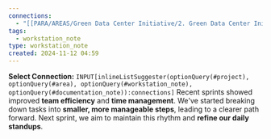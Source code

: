 ```yaml
---
connections:
  - "[[PARA/AREAS/Green Data Center Initiative/2. Green Data Center Initiative.md|2. Green Data Center Initiative]]"
tags:
  - workstation_note
type: workstation_note
created: 2024-11-12 04:59
---
```

**Select Connection:** `INPUT[inlineListSuggester(optionQuery(#project), optionQuery(#area), optionQuery(#workstation_note), optionQuery(#documentation_note)):connections]`
Recent sprints showed improved **team efficiency** and **time management**. We've started breaking down tasks into **smaller, more manageable steps**, leading to a clearer path forward. Next sprint, we aim to maintain this rhythm and **refine our daily standups**.
